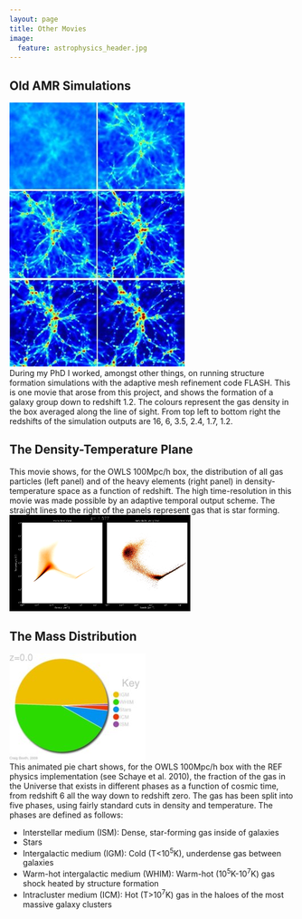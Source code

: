 ```yaml
---
layout: page
title: Other Movies
image:
  feature: astrophysics_header.jpg
---
```


## Old AMR Simulations

<div class="row">
  <div class="col-sm-4">
    <a href="videos/amr_frames.avi"><img src="videos/amr_frames.jpg"></a>
  </div>
  <div class="col-sm-8">
    During my PhD I worked, amongst other things, on running structure formation simulations with the adaptive mesh refinement code FLASH. This is one movie that arose from this project, and shows the formation of a galaxy group down to redshift 1.2. The colours represent the gas density in the box averaged along the line of sight. From top left to bottom right the redshifts of the simulation outputs are 16, 6, 3.5, 2.4, 1.7, 1.2.

  </div>
</div>

## The Density-Temperature Plane

<div class="row">
  <div class="col-sm-8">
    This movie shows, for the OWLS 100Mpc/h box, the distribution of all gas particles (left panel) and of the heavy elements (right panel) in density-temperature space as a function of redshift.  The high time-resolution in this movie was made possible by an adaptive temporal output scheme.  The straight lines to the right of the panels represent gas that is star forming.
  </div>
  <div class="col-sm-4">
    <a href="videos/rhot.avi"><img src="videos/rhot.png"></a>
  </div>
</div>

## The Mass Distribution

<div class="row">
  <div class="col-sm-4">
    <a href="videos/mass_distribution.avi"><img src="videos/mass_distribution.jpg"></a>
  </div>
  <div class="col-sm-8">
    This animated pie chart shows, for the OWLS 100Mpc/h box with the REF physics implementation (see Schaye et al. 2010), the fraction of the gas in the Universe that exists in different phases as a function of cosmic time, from redshift 6 all the way down to redshift zero. The gas has been split into five phases, using fairly standard cuts in density and temperature.  The phases are defined as follows:
    <ul>
      <li>Interstellar medium (ISM): Dense, star-forming gas inside of galaxies</li>
      <li>Stars</li>
      <li>Intergalactic medium (IGM): Cold (T<10<sup>5</sup>K), underdense gas between galaxies</li>
      <li>Warm-hot intergalactic medium (WHIM): Warm-hot (10<sup>5</sup>K-10<sup>7</sup>K) gas shock heated by structure formation</li>
      <li>Intracluster medium (ICM): Hot (T>10<sup>7</sup>K) gas in the haloes of the most massive galaxy clusters</li>
    </ul>
  </div>
</div>
